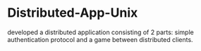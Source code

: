 # Distributed-App-Unix
developed a distributed application consisting of 2 parts: simple authentication protocol and a game between distributed clients.
